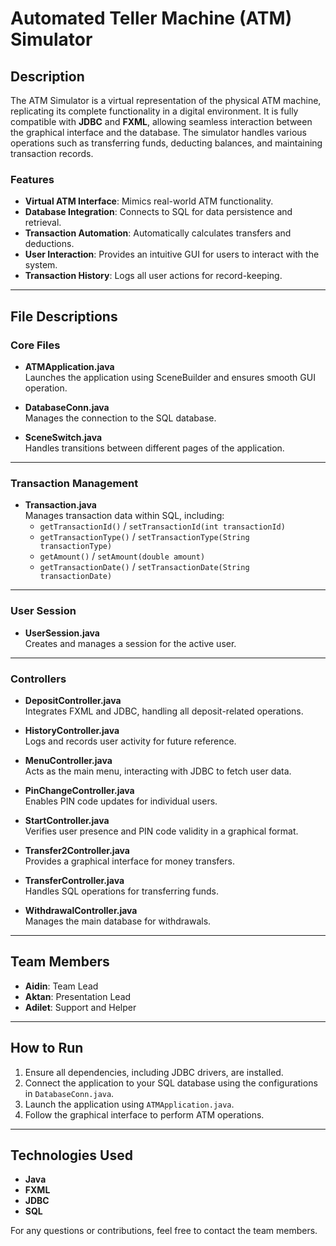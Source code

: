 # Automated Teller Machine (ATM) Simulator

## Description
The ATM Simulator is a virtual representation of the physical ATM machine, replicating its complete functionality in a digital environment. It is fully compatible with **JDBC** and **FXML**, allowing seamless interaction between the graphical interface and the database. The simulator handles various operations such as transferring funds, deducting balances, and maintaining transaction records. 

### Features
- **Virtual ATM Interface**: Mimics real-world ATM functionality.
- **Database Integration**: Connects to SQL for data persistence and retrieval.
- **Transaction Automation**: Automatically calculates transfers and deductions.
- **User Interaction**: Provides an intuitive GUI for users to interact with the system.
- **Transaction History**: Logs all user actions for record-keeping.

---

## File Descriptions

### **Core Files**
- **ATMApplication.java**  
  Launches the application using SceneBuilder and ensures smooth GUI operation.

- **DatabaseConn.java**  
  Manages the connection to the SQL database.

- **SceneSwitch.java**  
  Handles transitions between different pages of the application.

---

### **Transaction Management**
- **Transaction.java**  
  Manages transaction data within SQL, including:  
  - `getTransactionId()` / `setTransactionId(int transactionId)`  
  - `getTransactionType()` / `setTransactionType(String transactionType)`  
  - `getAmount()` / `setAmount(double amount)`  
  - `getTransactionDate()` / `setTransactionDate(String transactionDate)`

---

### **User Session**
- **UserSession.java**  
  Creates and manages a session for the active user.

---

### **Controllers**
- **DepositController.java**  
  Integrates FXML and JDBC, handling all deposit-related operations.

- **HistoryController.java**  
  Logs and records user activity for future reference.

- **MenuController.java**  
  Acts as the main menu, interacting with JDBC to fetch user data.

- **PinChangeController.java**  
  Enables PIN code updates for individual users.

- **StartController.java**  
  Verifies user presence and PIN code validity in a graphical format.

- **Transfer2Controller.java**  
  Provides a graphical interface for money transfers.

- **TransferController.java**  
  Handles SQL operations for transferring funds.

- **WithdrawalController.java**  
  Manages the main database for withdrawals.

---

## Team Members
- **Aidin**: Team Lead  
- **Aktan**: Presentation Lead  
- **Adilet**: Support and Helper  

---

## How to Run
1. Ensure all dependencies, including JDBC drivers, are installed.
2. Connect the application to your SQL database using the configurations in `DatabaseConn.java`.
3. Launch the application using `ATMApplication.java`.
4. Follow the graphical interface to perform ATM operations.

---

## Technologies Used
- **Java**  
- **FXML**  
- **JDBC**  
- **SQL**  

For any questions or contributions, feel free to contact the team members.
